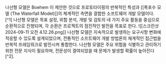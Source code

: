 나선형 모델은 Boehem 이 제안한 것으로 프로토타이핑의 반복적인 특성과 [[폭포수 모델 (The Waterfall Model)]]의 체계적인 측면을 결합한 소프트웨어 개발 모델이다. [^1] 나선형 모델은 목표 설정, 위험 분석, 개발 및 검토의 네 가지 주요 활동을 중심으로 순환적으로 진행되며, 각 순환은 프로젝트의 점진적인 발전을 목표로 한다.
![[스크린샷 2024-09-11 오전 4.12.26.png]]
나선형 모델은 지속적으로 발생하는 요구사항 변화에 적응할 수 있도록 설계되었으며, 전통적인 소프트웨어 개발 방법론의 체계적인 접근법을 반복적 프레임워크로 발전시켜 통합한다. 나선형 모델은 주요 위험을 식별하고 관리하기 위한 전문 지식이 필요하며, 전문성이 결여되었을 때 문제가 발생할 확률이 높아진다[^2].